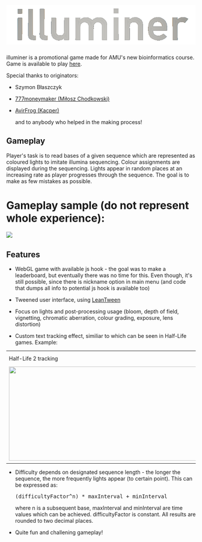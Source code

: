 
# ![illuminer-logo](https://github.com/phenolophthaleinum/illuminerUnity2019.4.9/blob/main/illuminer-logo.png)

illuminer is a promotional game made for AMU's new bioinformatics course. Game is available to play [here](none). 

Special thanks to originators:

- Szymon Błaszczyk

- [777moneymaker (Miłosz Chodkowski)](https://github.com/777moneymaker)

- [AvirFrog (Kacper)](https://github.com/AvirFrog)
  
  and to anybody who helped in the making process!

## Gameplay

Player's task is to read bases of a given sequence which are represented as coloured lights to imitate illumina sequencing. Colour assignments are displayed during the sequencing. Lights appear in random places at an increasing rate as player progresses through the sequence. The goal is to make as few mistakes as possible.
# Gameplay sample (do not represent whole experience):

<img src="illuminer-gameplay.gif"></td>

## Features

- WebGL game with available js hook - the goal was to make a leaderboard, but eventually there was no time for this. Even though, it's still possible, since there is nickname option in main menu (and code that dumps all info to potential js hook is available too)

- Tweened user interface, using [LeanTween](https://assetstore.unity.com/packages/tools/animation/leantween-3595)

- Focus on lights and post-processing usage (bloom, depth of field, vignetting, chromatic aberration, colour grading, exposure, lens distortion)

- Custom text tracking effect, similiar to which can be seen in Half-Life games. Example:
  
<table>
  <tr>
     <td>Half-Life 2 tracking</td>
     <td>illuminer tracking</td>
  </tr>
  <tr>
    <td><img src="hl2-tracking-compressed.gif" width=500 height=250></td>
    <td><img src="illuminer-tracking-compressed.gif" width=500 height=250></td>
  </tr>
</table>


- Difficulty depends on designated sequence length - the longer the sequence, the more frequently lights appear (to certain point). This can be expressed as:
  
  <pre xml:lang="latex">(difficultyFactor^n) * maxInterval + minInterval</pre>
  
  where n is a subsequent base, maxInterval and minInterval are time values which can be achieved. difficultyFactor is constant. All results are rounded to two decimal places.

- Quite fun and challening gameplay!
